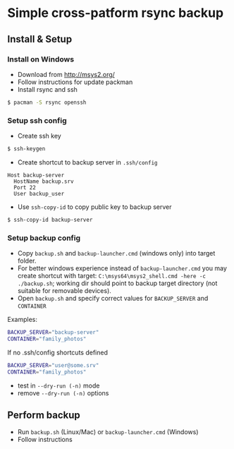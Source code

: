 
Simple cross-patform rsync backup
=================================

## Install & Setup

### Install on Windows

 * Download from http://msys2.org/
 * Follow instructions for update packman
 * Install rsync and ssh 

```bash
$ pacman -S rsync openssh
```

### Setup ssh config

 * Create ssh key 

```bash
$ ssh-keygen
```

 * Create shortcut to backup server in `.ssh/config`

```ssh-config
Host backup-server
  HostName backup.srv
  Port 22
  User backup_user
```

 * Use `ssh-copy-id` to copy public key to backup server

```bash
$ ssh-copy-id backup-server
```

### Setup backup config

 * Copy `backup.sh` and `backup-launcher.cmd` (windows only) into target folder.
 * For better windows experience instead of `backup-launcher.cmd` you may create shortcut with target: `C:\msys64\msys2_shell.cmd -here -c ./backup.sh`; working dir should point to backup target directory (not suitable for removable devices).
 * Open `backup.sh` and specify correct values for `BACKUP_SERVER` and `CONTAINER`

Examples:

```bash
BACKUP_SERVER="backup-server"
CONTAINER="family_photos"
```

If no .ssh/config shortcuts defined

```bash
BACKUP_SERVER="user@some.srv"
CONTAINER="family_photos"
```

 * test in `--dry-run (-n)` mode
 * remove `--dry-run (-n)` options

## Perform backup

 * Run `backup.sh` (Linux/Mac) or `backup-launcher.cmd` (Windows)
 * Follow instructions

